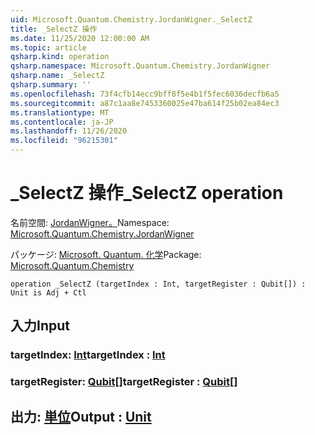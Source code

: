 ```yaml
---
uid: Microsoft.Quantum.Chemistry.JordanWigner._SelectZ
title: _SelectZ 操作
ms.date: 11/25/2020 12:00:00 AM
ms.topic: article
qsharp.kind: operation
qsharp.namespace: Microsoft.Quantum.Chemistry.JordanWigner
qsharp.name: _SelectZ
qsharp.summary: ''
ms.openlocfilehash: 73f4cfb14ecc9bff8f5e4b1f5fec6036decfb6a5
ms.sourcegitcommit: a87c1aa8e7453360025e47ba614f25b02ea84ec3
ms.translationtype: MT
ms.contentlocale: ja-JP
ms.lasthandoff: 11/26/2020
ms.locfileid: "96215301"
---
```

# <a name="_selectz-operation"></a><span data-ttu-id="259ab-102">_SelectZ 操作</span><span class="sxs-lookup"><span data-stu-id="259ab-102">_SelectZ operation</span></span>

<span data-ttu-id="259ab-103">名前空間: [JordanWigner。](xref:Microsoft.Quantum.Chemistry.JordanWigner)</span><span class="sxs-lookup"><span data-stu-id="259ab-103">Namespace: [Microsoft.Quantum.Chemistry.JordanWigner](xref:Microsoft.Quantum.Chemistry.JordanWigner)</span></span>

<span data-ttu-id="259ab-104">パッケージ: [Microsoft. Quantum. 化学](https://nuget.org/packages/Microsoft.Quantum.Chemistry)</span><span class="sxs-lookup"><span data-stu-id="259ab-104">Package: [Microsoft.Quantum.Chemistry](https://nuget.org/packages/Microsoft.Quantum.Chemistry)</span></span>




```qsharp
operation _SelectZ (targetIndex : Int, targetRegister : Qubit[]) : Unit is Adj + Ctl
```


## <a name="input"></a><span data-ttu-id="259ab-105">入力</span><span class="sxs-lookup"><span data-stu-id="259ab-105">Input</span></span>

### <a name="targetindex--int"></a><span data-ttu-id="259ab-106">targetIndex: [Int](xref:microsoft.quantum.lang-ref.int)</span><span class="sxs-lookup"><span data-stu-id="259ab-106">targetIndex : [Int](xref:microsoft.quantum.lang-ref.int)</span></span>




### <a name="targetregister--qubit"></a><span data-ttu-id="259ab-107">targetRegister: [Qubit](xref:microsoft.quantum.lang-ref.qubit)[]</span><span class="sxs-lookup"><span data-stu-id="259ab-107">targetRegister : [Qubit](xref:microsoft.quantum.lang-ref.qubit)[]</span></span>





## <a name="output--unit"></a><span data-ttu-id="259ab-108">出力: [単位](xref:microsoft.quantum.lang-ref.unit)</span><span class="sxs-lookup"><span data-stu-id="259ab-108">Output : [Unit](xref:microsoft.quantum.lang-ref.unit)</span></span>


